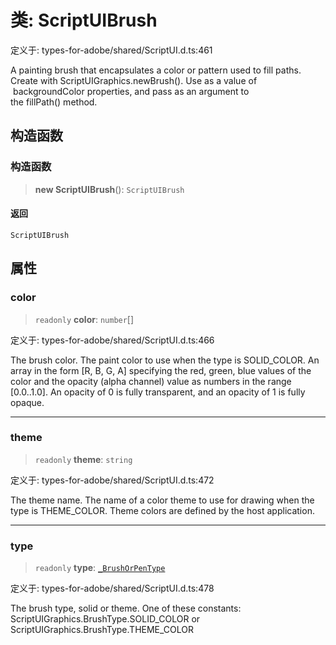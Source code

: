 # 类: ScriptUIBrush

定义于: types-for-adobe/shared/ScriptUI.d.ts:461

A painting brush that encapsulates a color or pattern used to fill paths.
Create with ScriptUIGraphics.newBrush(). Use as a value of  backgroundColor properties, and pass as an argument to the fillPath() method.

## 构造函数

### 构造函数

> **new ScriptUIBrush**(): `ScriptUIBrush`

#### 返回

`ScriptUIBrush`

## 属性

### color

> `readonly` **color**: `number`[]

定义于: types-for-adobe/shared/ScriptUI.d.ts:466

The brush color.
The paint color to use when the type is SOLID_COLOR. An array in the form [R, B, G, A] specifying the red, green, blue values of the color and the opacity (alpha channel) value as numbers in the range [0.0..1.0]. An opacity of 0 is fully transparent, and an opacity of 1 is fully opaque.

***

### theme

> `readonly` **theme**: `string`

定义于: types-for-adobe/shared/ScriptUI.d.ts:472

The theme name.
The name of a color theme to use for drawing when the type is THEME_COLOR. Theme colors are defined by the host application.

***

### type

> `readonly` **type**: [`_BrushOrPenType`](../enumerations/BrushOrPenType.md)

定义于: types-for-adobe/shared/ScriptUI.d.ts:478

The brush type, solid or theme.
One of these constants: ScriptUIGraphics.BrushType.SOLID_COLOR or ScriptUIGraphics.BrushType.THEME_COLOR
